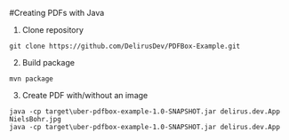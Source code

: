 #Creating PDFs with Java

1. Clone repository

```
git clone https://github.com/DelirusDev/PDFBox-Example.git
```

2. Build package

```
mvn package
```

3. Create PDF with/without an image

```
java -cp target\uber-pdfbox-example-1.0-SNAPSHOT.jar delirus.dev.App NielsBohr.jpg
java -cp target\uber-pdfbox-example-1.0-SNAPSHOT.jar delirus.dev.App
```